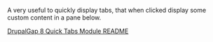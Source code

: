 A very useful to quickly display tabs, that when clicked display some custom content in a pane below.

[DrupalGap 8 Quick Tabs Module README](http://drupalgap.org/project/dg_quick_tabs)

